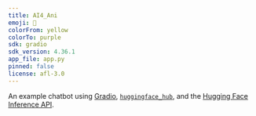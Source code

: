 ```yaml
---
title: AI4_Ani
emoji: 💬
colorFrom: yellow
colorTo: purple
sdk: gradio
sdk_version: 4.36.1
app_file: app.py
pinned: false
license: afl-3.0
---
```


An example chatbot using [Gradio](https://gradio.app), [`huggingface_hub`](https://huggingface.co/docs/huggingface_hub/v0.22.2/en/index), and the [Hugging Face Inference API](https://huggingface.co/docs/api-inference/index).
